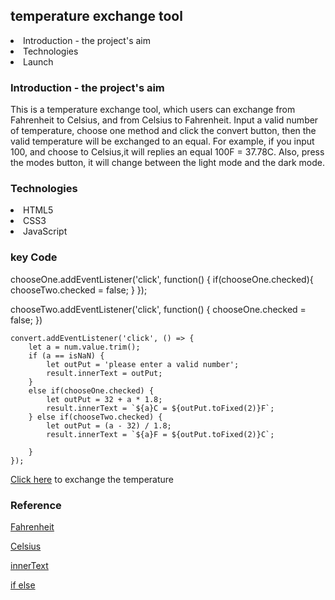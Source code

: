 <h2>temperature exchange tool</h2>

<li>Introduction - the project's aim</li>
<li>Technologies</li>
<li>Launch</li>

<h3>Introduction - the project's aim</h3>
<p>
    This is a temperature exchange tool, which users can exchange from Fahrenheit to Celsius, and from Celsius to Fahrenheit. Input a valid number of temperature, choose one method and click the convert button, then the valid temperature will be exchanged to an equal. For example, if you input 100, and choose to Celsius,it will replies an equal 100F = 37.78C.
Also, press the modes button, it will change between the light mode and the dark mode.
</p>

<h3>Technologies</h3>
<li>HTML5</li>
<li>CSS3</li>
<li>JavaScript</li>

<h3>key Code</h3>
chooseOne.addEventListener('click', function() {
    if(chooseOne.checked){
        chooseTwo.checked = false;
    }
});

chooseTwo.addEventListener('click', function() {
    chooseOne.checked = false;
})

```
convert.addEventListener('click', () => {
    let a = num.value.trim();
    if (a == isNaN) {
        let outPut = 'please enter a valid number';
        result.innerText = outPut;
    } 
    else if(chooseOne.checked) {
        let outPut = 32 + a * 1.8;
        result.innerText = `${a}C = ${outPut.toFixed(2)}F`;
    } else if(chooseTwo.checked) {
        let outPut = (a - 32) / 1.8;
        result.innerText = `${a}F = ${outPut.toFixed(2)}C`;

    }
});
```

<a href="https://bricklai.github.io/temperature/converter.html">Click here</a> to exchange the temperature

<h3>Reference</h3>
<p><a href="https://en.wikipedia.org/wiki/Fahrenheit">Fahrenheit</a></p>
<p><a href="https://en.wikipedia.org/wiki/Celsius">Celsius</a></p>
<p><a href="https://www.w3schools.com/jsref/prop_node_innertext.asp">innerText</a></p>
<p><a href="https://www.w3schools.com/js/js_if_else.asp">if else</a></p>
